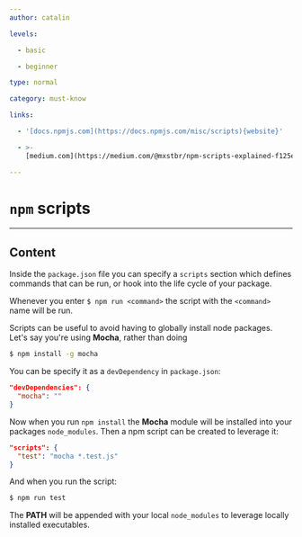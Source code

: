 ```yaml
---
author: catalin

levels:

  - basic

  - beginner

type: normal

category: must-know

links:

  - '[docs.npmjs.com](https://docs.npmjs.com/misc/scripts){website}'

  - >-
    [medium.com](https://medium.com/@mxstbr/npm-scripts-explained-f125e85eb378#.xkpyd4fei){website}

---
```


# `npm` scripts

---

## Content

Inside the `package.json` file you can specify a `scripts` section which defines commands that can be run, or hook into the life cycle of your package.

Whenever you enter `$ npm run <command>` the script with the `<command>` name will be run.

Scripts can be useful to avoid having to globally install node packages. Let's say you're using **Mocha**, rather than doing

```bash
$ npm install -g mocha
```

You can be specify it as a `devDependency` in `package.json`:

```json
"devDependencies": {
  "mocha": ""
}
```

Now when you run `npm install` the **Mocha** module will be installed into your packages `node_modules`. Then a npm script can be created to leverage it:

```json
"scripts": {
  "test": "mocha *.test.js"
}
```

And when you run the script:

```bash
$ npm run test
```

The **PATH** will be appended with your local `node_modules` to leverage locally installed executables.
